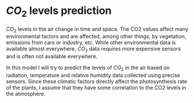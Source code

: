 # **$CO_2$ levels prediction**

$CO_2$ levels in the air change in time and space. 
The CO2 values affect many environmental factors and are affected, among other things, by vegetation, emissions from cars or industry, etc.
While other environmental data is available almost everywhere, $CO_2$ data requires more expensive sensors and is often not available everywhere.

In this model I will try to predict the levels of $CO_2$ in the air based on radiation, temperature and relative humidity data collected using precise sensors.
Since these climatic factors directly affect the photosynthesis rate of the plants, I assume that they have some correlation to the CO2 levels in the atmosphere.
